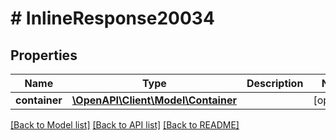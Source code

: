# # InlineResponse20034

## Properties

Name | Type | Description | Notes
------------ | ------------- | ------------- | -------------
**container** | [**\OpenAPI\Client\Model\Container**](Container.md) |  | [optional]

[[Back to Model list]](../../README.md#models) [[Back to API list]](../../README.md#endpoints) [[Back to README]](../../README.md)
